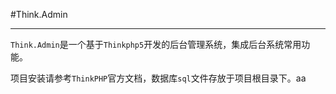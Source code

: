 #Think.Admin

---
`Think.Admin`是一个基于`Thinkphp5`开发的后台管理系统，集成后台系统常用功能。

项目安装请参考`ThinkPHP`官方文档，数据库`sql`文件存放于项目根目录下。aa
